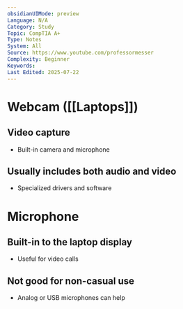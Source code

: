 ```yaml
---
obsidianUIMode: preview
Language: N/A
Category: Study
Topic: CompTIA A+
Type: Notes
System: All
Source: https://www.youtube.com/professormesser
Complexity: Beginner
Keywords: 
Last Edited: 2025-07-22
---
```

# Webcam ([[Laptops]])

## Video capture
- Built-in camera and microphone

## Usually includes both audio and video
- Specialized drivers and software

#  Microphone

## Built-in to the laptop display
- Useful for video calls

## Not good for non-casual use
- Analog or USB microphones can help
